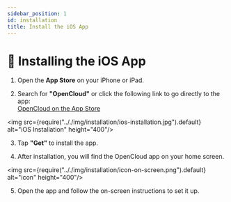 ```yaml
---
sidebar_position: 1
id: installation
title: Install the iOS App
---
```


# 📱 Installing the iOS App

1. Open the **App Store** on your iPhone or iPad.

2. Search for **"OpenCloud"** or click the following link to go directly to the app:  
   [OpenCloud on the App Store](https://apps.apple.com/de/app/opencloud-your-data-anywhere/id6743121005)

<img src={require(".././img/installation/ios-installation.jpg").default} alt="iOS Installation" height="400"/>

3. Tap **"Get"** to install the app.

4. After installation, you will find the OpenCloud app on your home screen.

<img src={require(".././img/installation/icon-on-screen.png").default} alt="icon" height="400"/>

5. Open the app and follow the on-screen instructions to set it up.

